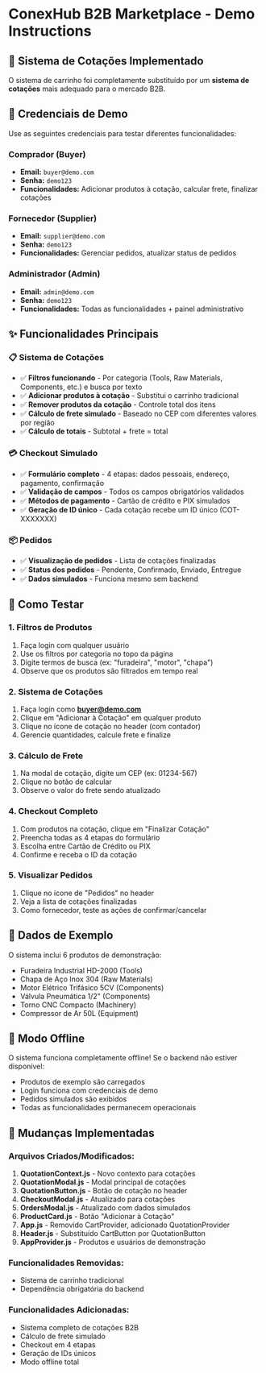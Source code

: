 # ConexHub B2B Marketplace - Demo Instructions

## 🚀 Sistema de Cotações Implementado

O sistema de carrinho foi completamente substituído por um **sistema de cotações** mais adequado para o mercado B2B.

## 🔑 Credenciais de Demo

Use as seguintes credenciais para testar diferentes funcionalidades:

### Comprador (Buyer)
- **Email:** `buyer@demo.com`
- **Senha:** `demo123`
- **Funcionalidades:** Adicionar produtos à cotação, calcular frete, finalizar cotações

### Fornecedor (Supplier)
- **Email:** `supplier@demo.com`  
- **Senha:** `demo123`
- **Funcionalidades:** Gerenciar pedidos, atualizar status de pedidos

### Administrador (Admin)
- **Email:** `admin@demo.com`
- **Senha:** `demo123`
- **Funcionalidades:** Todas as funcionalidades + painel administrativo

## ✨ Funcionalidades Principais

### 📋 Sistema de Cotações
- ✅ **Filtros funcionando** - Por categoria (Tools, Raw Materials, Components, etc.) e busca por texto
- ✅ **Adicionar produtos à cotação** - Substitui o carrinho tradicional
- ✅ **Remover produtos da cotação** - Controle total dos itens
- ✅ **Cálculo de frete simulado** - Baseado no CEP com diferentes valores por região
- ✅ **Cálculo de totais** - Subtotal + frete = total

### 💳 Checkout Simulado
- ✅ **Formulário completo** - 4 etapas: dados pessoais, endereço, pagamento, confirmação
- ✅ **Validação de campos** - Todos os campos obrigatórios validados
- ✅ **Métodos de pagamento** - Cartão de crédito e PIX simulados
- ✅ **Geração de ID único** - Cada cotação recebe um ID único (COT-XXXXXXX)

### 📦 Pedidos
- ✅ **Visualização de pedidos** - Lista de cotações finalizadas
- ✅ **Status dos pedidos** - Pendente, Confirmado, Enviado, Entregue
- ✅ **Dados simulados** - Funciona mesmo sem backend

## 🎯 Como Testar

### 1. Filtros de Produtos
1. Faça login com qualquer usuário
2. Use os filtros por categoria no topo da página
3. Digite termos de busca (ex: "furadeira", "motor", "chapa")
4. Observe que os produtos são filtrados em tempo real

### 2. Sistema de Cotações
1. Faça login como **buyer@demo.com**
2. Clique em "Adicionar à Cotação" em qualquer produto
3. Clique no ícone de cotação no header (com contador)
4. Gerencie quantidades, calcule frete e finalize

### 3. Cálculo de Frete
1. Na modal de cotação, digite um CEP (ex: 01234-567)
2. Clique no botão de calcular
3. Observe o valor do frete sendo atualizado

### 4. Checkout Completo
1. Com produtos na cotação, clique em "Finalizar Cotação"
2. Preencha todas as 4 etapas do formulário
3. Escolha entre Cartão de Crédito ou PIX
4. Confirme e receba o ID da cotação

### 5. Visualizar Pedidos
1. Clique no ícone de "Pedidos" no header
2. Veja a lista de cotações finalizadas
3. Como fornecedor, teste as ações de confirmar/cancelar

## 🔧 Dados de Exemplo

O sistema inclui 6 produtos de demonstração:
- Furadeira Industrial HD-2000 (Tools)
- Chapa de Aço Inox 304 (Raw Materials)  
- Motor Elétrico Trifásico 5CV (Components)
- Válvula Pneumática 1/2" (Components)
- Torno CNC Compacto (Machinery)
- Compressor de Ar 50L (Equipment)

## 🚨 Modo Offline

O sistema funciona completamente offline! Se o backend não estiver disponível:
- Produtos de exemplo são carregados
- Login funciona com credenciais de demo
- Pedidos simulados são exibidos
- Todas as funcionalidades permanecem operacionais

## 📝 Mudanças Implementadas

### Arquivos Criados/Modificados:
1. **QuotationContext.js** - Novo contexto para cotações
2. **QuotationModal.js** - Modal principal de cotações
3. **QuotationButton.js** - Botão de cotação no header
4. **CheckoutModal.js** - Atualizado para cotações
5. **OrdersModal.js** - Atualizado com dados simulados
6. **ProductCard.js** - Botão "Adicionar à Cotação"
7. **App.js** - Removido CartProvider, adicionado QuotationProvider
8. **Header.js** - Substituído CartButton por QuotationButton
9. **AppProvider.js** - Produtos e usuários de demonstração

### Funcionalidades Removidas:
- Sistema de carrinho tradicional
- Dependência obrigatória do backend

### Funcionalidades Adicionadas:
- Sistema completo de cotações B2B
- Cálculo de frete simulado
- Checkout em 4 etapas
- Geração de IDs únicos
- Modo offline total